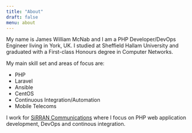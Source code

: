 ```yaml
---
title: "About"
draft: false
menu: about
---
```


My name is James William McNab and I am a PHP Developer/DevOps Engineer living in York, UK. I studied at Sheffield Hallam University and graduated with a First-class Honours degree in Computer Networks.

My main skill set and areas of focus are:

- PHP
- Laravel
- Ansible
- CentOS
- Continuous Integration/Automation
- Mobile Telecoms

I work for [SiRRAN Communications](http://www.sirran.com) where I focus on PHP web application development, DevOps and continous integration.
